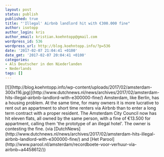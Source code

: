 ```yaml
---
layout: post
status: publish
published: true
title: "'Illegal' Airbnb landlord hit with €300.000 fine"
author: isotopp
author_login: kris
author_email: kristian.koehntopp@gmail.com
wordpress_id: 536
wordpress_url: http://blog.koehntopp.info/?p=536
date: '2017-02-07 21:04:41 +0100'
date_gmt: '2017-02-07 20:04:41 +0100'
categories:
- Als Deutscher in den Niederlanden
- Nederlands
tags: []
---
```

<p>[![](http://blog.koehntopp.info/wp-content/uploads/2017/02/amsterdam-300x116.jpg)](http://www.dutchnews.nl/news/archives/2017/02/amsterdam-hits-illegal-airbnb-landlord-with-e300000-fine/) Amsterdam, like Berlin, has a housing problem. At the same time, for many owners it is more lucrative to rent out an appartment to short time renters via Airbnb than to enter a long term contract with a proper resident. The Amsterdam City Council now has hit eleven flats, all owned by the same person, with a fine of €13.500 for appartment, calling them 'the prototype of an illegal hotel'. The owner is contesting the fine. (via [DutchNews](http://www.dutchnews.nl/news/archives/2017/02/amsterdam-hits-illegal-airbnb-landlord-with-e300000-fine/) and [Het Parool](http://www.parool.nl/amsterdam/recordboete-voor-verhuur-via-airbnb~a4458612/))</p>
